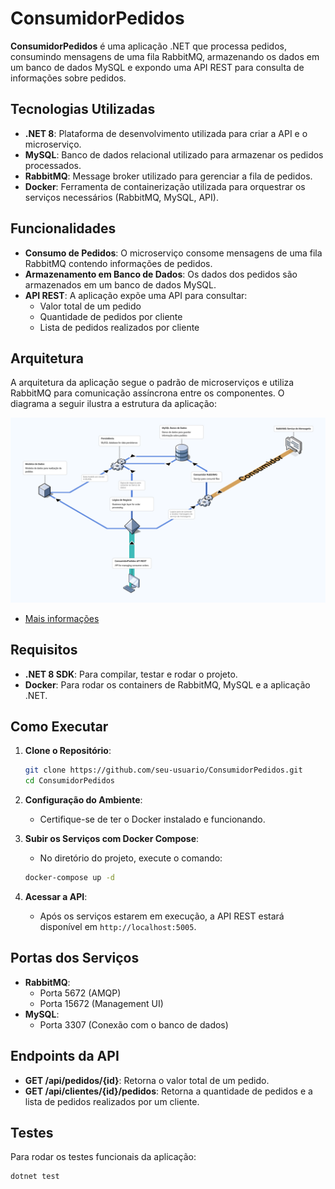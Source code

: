 # ConsumidorPedidos

**ConsumidorPedidos** é uma aplicação .NET que processa pedidos, consumindo mensagens de uma fila RabbitMQ, armazenando os dados em um banco de dados MySQL e expondo uma API REST para consulta de informações sobre pedidos.

## Tecnologias Utilizadas

- **.NET 8**: Plataforma de desenvolvimento utilizada para criar a API e o microserviço.
- **MySQL**: Banco de dados relacional utilizado para armazenar os pedidos processados.
- **RabbitMQ**: Message broker utilizado para gerenciar a fila de pedidos.
- **Docker**: Ferramenta de containerização utilizada para orquestrar os serviços necessários (RabbitMQ, MySQL, API).

## Funcionalidades

- **Consumo de Pedidos**: O microserviço consome mensagens de uma fila RabbitMQ contendo informações de pedidos.
- **Armazenamento em Banco de Dados**: Os dados dos pedidos são armazenados em um banco de dados MySQL.
- **API REST**: A aplicação expõe uma API para consultar:
  - Valor total de um pedido
  - Quantidade de pedidos por cliente
  - Lista de pedidos realizados por cliente

## Arquitetura

A arquitetura da aplicação segue o padrão de microserviços e utiliza RabbitMQ para comunicação assíncrona entre os componentes. O diagrama a seguir ilustra a estrutura da aplicação:

![Diagrama de Arquitetura](./arq/isoflow.png)
- [Mais informações](./arq/arq.md)

## Requisitos

- **.NET 8 SDK**: Para compilar, testar e rodar o projeto.
- **Docker**: Para rodar os containers de RabbitMQ, MySQL e a aplicação .NET.

## Como Executar

1. **Clone o Repositório**:
   ```bash
   git clone https://github.com/seu-usuario/ConsumidorPedidos.git
   cd ConsumidorPedidos
   ```

2. **Configuração do Ambiente**:
   - Certifique-se de ter o Docker instalado e funcionando.

3. **Subir os Serviços com Docker Compose**:
   - No diretório do projeto, execute o comando:
   ```bash
   docker-compose up -d
   ```

4. **Acessar a API**:
   - Após os serviços estarem em execução, a API REST estará disponível em `http://localhost:5005`.

## Portas dos Serviços

- **RabbitMQ**: 
  - Porta 5672 (AMQP)
  - Porta 15672 (Management UI)
- **MySQL**:
  - Porta 3307 (Conexão com o banco de dados)

## Endpoints da API

- **GET /api/pedidos/{id}**: Retorna o valor total de um pedido.
- **GET /api/clientes/{id}/pedidos**: Retorna a quantidade de pedidos e a lista de pedidos realizados por um cliente.

## Testes

Para rodar os testes funcionais da aplicação:

```bash
dotnet test
```

